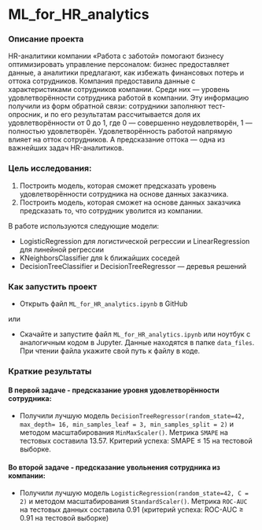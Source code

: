 # ML_for_HR_analytics

### Описание проекта

HR-аналитики компании «Работа с заботой» помогают бизнесу оптимизировать управление персоналом: бизнес предоставляет данные, а аналитики предлагают, как избежать финансовых потерь и оттока сотрудников. Компания предоставила данные с характеристиками сотрудников компании. Среди них — уровень удовлетворённости сотрудника работой в компании. Эту информацию получили из форм обратной связи: сотрудники заполняют тест-опросник, и по его результатам рассчитывается доля их удовлетворённости от 0 до 1, где 0 — совершенно неудовлетворён, 1 — полностью удовлетворён. Удовлетворённость работой напрямую влияет на отток сотрудников. А предсказание оттока — одна из важнейших задач HR-аналитиков.

### Цель исследования:  

1. Построить модель, которая сможет предсказать уровень удовлетворённости сотрудника на основе данных заказчика.
2. Построить модель, которая сможет на основе данных заказчика предсказать то, что сотрудник уволится из компании.

В работе используются следующие модели:
- LogisticRegression для логистической регрессии и LinearRegression для линейной регрессии
- KNeighborsClassifier для k ближайших соседей
- DecisionTreeClassifier и DecisionTreeRegressor — деревья решений


### Как запустить проект

- Открыть файл `ML_for_HR_analytics.ipynb` в GitHub
  
или
- Скачайте и запустите файл `ML_for_HR_analytics.ipynb` или ноутбук с аналогичным кодом в Jupyter. Данные находятся в папке `data_files`. При чтении файла укажите свой путь к файлу в коде. 


### Краткие результаты

#### В первой задаче - предсказание уровня удовлетворённости сотрудника:
- Получили лучшую модель `DecisionTreeRegressor(random_state=42, max_depth= 16, min_samples_leaf = 3, min_samples_split = 2)` и методом масштабирования `MinMaxScaler()`. Метрика `SMAPE` на тестовых составила 13.57. Критерий успеха: SMAPE ≤ 15 на тестовой выборке.

#### Во второй задаче - предсказание увольнения сотрудника из компании: 
- Получили лучшую модель `LogisticRegression(random_state=42, C = 2)` и методом масштабирования `StandardScaler()`. Метрика `ROC-AUC` на тестовых данных составила 0.91 (критерий успеха: ROC-AUC ≥ 0.91 на тестовой выборке)
